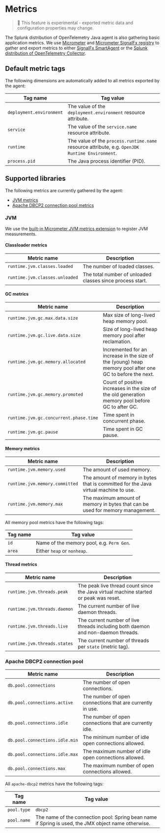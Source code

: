 # Metrics

> :construction: This feature is experimental - exported metric data and configuration properties may change.

The Splunk distribution of OpenTelemetry Java agent is also gathering basic application metrics. We
use [Micrometer](https://micrometer.io/)
and [Micrometer SignalFx registry](https://micrometer.io/docs/registry/signalFx)
to gather and export metrics to either [SignalFx SmartAgent](https://github.com/signalfx/signalfx-agent/)
or the [Splunk distribution of OpenTelemetry Collector](https://github.com/signalfx/splunk-otel-collector).

## Default metric tags

The following dimensions are automatically added to all metrics exported by the agent:

| Tag name                 | Tag value |
| ------------------------ | --------- |
| `deployment.environment` | The value of the `deployment.environment` resource attribute.
| `service`                | The value of the `service.name` resource attribute.
| `runtime`                | The value of the `process.runtime.name` resource attribute, e.g. `OpenJDK Runtime Environment`.
| `process.pid`            | The Java process identifier (PID).

## Supported libraries

The following metrics are currently gathered by the agent:

* [JVM metrics](#jvm)
* [Apache DBCP2 connection pool metrics](#apache-dbcp2-connection-pool)

### JVM

We use the [built-in Micrometer JVM metrics extension](https://micrometer.io/docs/ref/jvm)
to register JVM measurements.

#### Classloader metrics

| Metric name                    | Description |
| ------------------------------ | ----------- |
| `runtime.jvm.classes.loaded`   | The number of loaded classes.
| `runtime.jvm.classes.unloaded` | The total number of unloaded classes since process start.

#### GC metrics

| Metric name                            | Description |
| -------------------------------------- | ----------- |
| `runtime.jvm.gc.max.data.size`         | Max size of long-lived heap memory pool.
| `runtime.jvm.gc.live.data.size`        | Size of long-lived heap memory pool after reclamation.
| `runtime.jvm.gc.memory.allocated`      | Incremented for an increase in the size of the (young) heap memory pool after one GC to before the next.
| `runtime.jvm.gc.memory.promoted`       | Count of positive increases in the size of the old generation memory pool before GC to after GC.
| `runtime.jvm.gc.concurrent.phase.time` | Time spent in concurrent phase.
| `runtime.jvm.gc.pause`                 | Time spent in GC pause.

#### Memory metrics

| Metric name                    | Description |
| ------------------------------ | ----------- |
| `runtime.jvm.memory.used`      | The amount of used memory.
| `runtime.jvm.memory.committed` | The amount of memory in bytes that is committed for the Java virtual machine to use.
| `runtime.jvm.memory.max`       | The maximum amount of memory in bytes that can be used for memory management.

All memory pool metrics have the following tags:

| Tag name | Tag value |
| -------- | --------- |
| `id`     | Name of the memory pool, e.g. `Perm Gen`.
| `area`   | Either `heap` or `nonheap`.

#### Thread metrics

| Metric name                  | Description |
| ---------------------------- | ----------- |
| `runtime.jvm.threads.peak`   | The peak live thread count since the Java virtual machine started or peak was reset.
| `runtime.jvm.threads.daemon` | The current number of live daemon threads.
| `runtime.jvm.threads.live`   | The current number of live threads including both daemon and non-daemon threads.
| `runtime.jvm.threads.states` | The current number of threads per `state` (metric tag).

### Apache DBCP2 connection pool

| Metric name                    | Description |
| ------------------------------ | ----------- |
| `db.pool.connections`          | The number of open connections.
| `db.pool.connections.active`   | The number of open connections that are currently in use.
| `db.pool.connections.idle`     | The number of open connections that are currently idle.
| `db.pool.connections.idle.min` | The minimum number of idle open connections allowed.
| `db.pool.connections.idle.max` | The maximum number of idle open connections allowed.
| `db.pool.connections.max`      | The maximum number of open connections allowed.

All `apache-dbcp2` metrics have the following tags:

| Tag name    | Tag value |
| ----------- | --------- |
| `pool.type` | `dbcp2`
| `pool.name` | The name of the connection pool: Spring bean name if Spring is used, the JMX object name otherwise.
